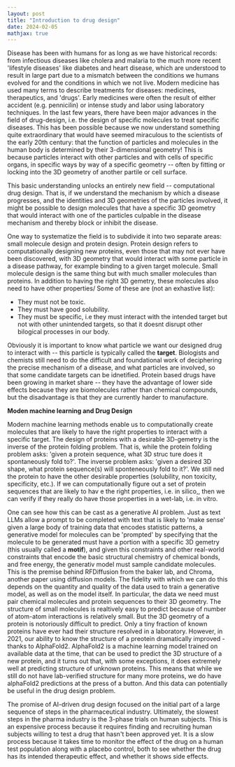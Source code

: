 ```yaml
---
layout: post
title: "Introduction to drug design"
date: 2024-02-05
mathjax: true
---
```


Disease has been with humans for as long as we have historical records: from infectious diseases like cholera and malaria to the much more recent 'lifestyle diseases' like diabetes and heart disease, which are understood to result in large part due to a mismatch between the conditions we humans evolved for and the conditions in which we not live. Modern medicine has used many terms to describe treatments for diseases: medicines, therapeutics, and 'drugs'. Early medicines were often the result of either accident (e.g. pennicilin) or intense study and labor using laboratory techniques. In the last few years, there have been major advances in the field of drug-design, i.e. the design of specific molecules to treat specific diseases. This has been possible because we now understand something quite extraordinary that would have seemed miraculous to the scientists of the early 20th century: that the function of particles and molecules in the human body is determined by their 3-dimensional geometry! This is because particles interact with other particles and with cells of specific organs, in specific ways by way of a specific geometry -- often by fitting or locking into the 3D geometry of another partile or cell surface. 

This basic understanding unlocks an entirely new field -- computational drug design. That is, if we understand the mechanism by which a disease progresses, and the identities and 3D geometries of the particles involved, it might be possible to design molecules that have a specific 3D geometry that would interact with one of the particles culpable in the disease mechanism and thereby block or inhibit the disease. 

One way to systematize the field is to subdivide it into two separate areas: small molecule design and protein design. Protein design refers to computationally designing new proteins, even those that may not ever have been discovered, with 3D geometry that would interact with some particle in a disease pathway, for example binding to a given target molecule. Small molecule design is the same thing but with much smaller molecules than proteins. In addition to having the right 3D gemetry, these molecules also need to have other properties/ Some of these are (not an exhastive list): 

- They must not be toxic. 
- They must have good solubility. 
- They must be specific, i.e they must interact with the intended target but not with other unintended targets, so that it doesnt disrupt other bilogical processes in our body. 

Obviously it is important to know what particle we want our designed drug to interact with -- this particle is typically called the **target**. Biologists and chemists still need to do the difficult and foundational work of deciphering the precise mechanism of a disease, and what  particles are involved, so that some candidate targets can be idnetified. Protein based drugs have been growing in market share -- they have the advantage of lower side effects because they are biomolecules rather than chemical compounds, but the disadvantage is that they are currently harder to manufacture. 


**Moden machine learning and Drug Design**

Modern machine learning methods enable us to computationally create molecules that are likely to have the right properties to interact with a specific target. The design of
proteins with a desirable 3D-gemetry is the inverse of the protein folding problem. That is, while the protein folding problem asks: 'given a protein sequence, what 3D struc
ture does it spontaneously fold to?'. The inverse problem asks: 'given a desired 3D shape, what protein sequence(s) will sponteneously fold to it?'. We still ned the protein
 to have the other desirable properties (solubility, non toxicity, specificity, etc.). If we can computationally figure out a set of protein sequences that are likely to hav
e the right properties, i.e. in silico,, then we can verify if they really do have those properties in a wet-lab, i.e. in vitro. 

One can see how this can be cast as a generative AI problem. Just as text LLMs allow a prompt to be completed with text that is likely to 'make sense' given a large body of training data that encodes statistic patterns, a generative model for molecules can be 'prompted' by specifying that the molecule to be generated must have a portion with a specific 3D gemetry (this usually called a **motif**), and given this constraints and other real-world constraints that encode the basic structural chemistry of chemical bonds, and free energy, the generativ model must sample candidate molecules. This is the premise behind RFDiffusion from the baker lab, and Chroma, another paper using diffusion models. The fidelity with which we can do this depends on the quantity and quality of the data used to train a generative model, as well as on the model itself. In particular, the data we need must pair chemical molecules and protein sequences to their 3D geometry. The structure of small molecules is realtively easy to predict because of number of atom-atom interactions is relatively small. But the 3D geometry of a protein is notoriously difficult to predict. Only a tiny fraction of known proteins have ever had their structure resolved in a laboratory. However, in 2021, our ability to know the structure of a preotein dramatically improved - thanks to AlphaFold2. AlphaFold2 is a machine learning model trained on available data at the time, that can be used to predict the 3D structure of a new protein, and it turns out that, with some exceptions, it does extremely well at predicting structure of unknown proteins. This means that while we still do not have lab-verified structure for many more proteins, we do have alphaFold2 predictions at the press of a button. And this data can potentially be useful in the drug design problem. 

The promise of AI-driven drug design focused on the initial part of a large sequence of steps in the pharmaceutical industry. Ultimately, the slowest steps in the pharma industry is the 3-phase trials on human subjects. This is an expensive process because it requires finding and recruiting human subjects willing to test a drug that hasn't been approved yet. It is a slow process because it takes time to monitor the effect of the drug on a human test population along with a placebo control, both to see whether the drug has its intended therapeutic effect, and whether it shows side effects.





